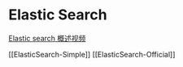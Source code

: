 # Elastic Search

[Elastic search 概述视频](./ElasticSearch.mp4)

[[ElasticSearch-Simple]]
[[ElasticSearch-Official]]

